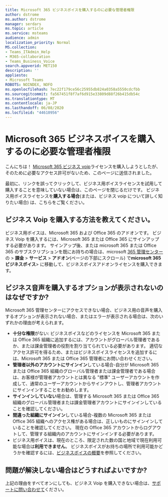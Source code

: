 ```yaml
---
title: Microsoft 365 ビジネスボイスを購入するのに必要な管理者権限
author: dstrome
ms.author: dstrome
manager: serdars
ms.topic: article
ms.service: msteams
audience: admin
localization_priority: Normal
MS.collection:
- Teams_ITAdmin_Help
- M365-collaboration
- Teams_Business_Voice
search.appverid: MET150
description: ''
appliesto:
- Microsoft Teams
ROBOTS: NOINDEX, NOFO
ms.openlocfilehash: 7ec22f179ce56c25955db824a0358a5550cdcfbb
ms.sourcegitcommit: fa567451f8f7af6d915e33809d88f26b415db54c
ms.translationtype: MT
ms.contentlocale: ja-JP
ms.lasthandoff: 06/08/2020
ms.locfileid: "44610956"
---
```

# <a name="admin-permissions-needed-to-buy-microsoft-365-business-voice"></a>Microsoft 365 ビジネスボイスを購入するのに必要な管理者権限

こんにちは！ [Microsoft 365 ビジネス voip](../whats-business-voice.md)ライセンスを購入しようとしたが、そのために必要なアクセス許可がないため、このページに送信されました。

最初に、リンクを誤ってクリックして、ビジネス用ボイスライセンスを試用して購入することを意味していない場合は、このページを閉じるだけです。 ビジネス用ボイスライセンスを**購入する場合**(または、ビジネス voip について詳しく知りたい場合) は、こちらをご覧ください。

## <a name="how-can-i-buy-business-voice"></a>ビジネス Voip を購入する方法を教えてください。

ビジネス用ボイスは、Microsoft 365 および Office 365 のアドオンです。 ビジネス Voip を購入するには、Microsoft 365 または Office 365 にサインアップする必要があります。 サインアップ後、または microsoft 365 または Office 365 のサブスクリプションを既にお持ちの場合は、microsoft [365 管理センター](https://admin.microsoft.com)の  >  **課金**  >  **サービス**  >  **アドオン**(ページの下部にスクロール) で**microsoft 365 ビジネスボイス**> に移動して、ビジネスボイスアドオンライセンスを購入できます。

## <a name="why-dont-i-see-an-option-to-buy-business-voice"></a>ビジネス音声を購入するオプションが表示されないのはなぜですか?

Microsoft 365 管理センターにアクセスできない場合、ビジネス用の音声を購入するオプションが表示されない場合、またはエラーが表示される場合は、次のいずれかの理由が考えられます。

- **十分な権限**がない: ビジネスボイスなどのライセンスを Microsoft 365 または Office 365 組織に追加するには、アカウントがグローバル管理者であるか、または課金管理者の役割を割り当てられている必要があります。 適切なアクセス許可を得るため、またはビジネスボイスライセンスを追加するには、Microsoft 365 または Office 365 管理者にお問い合わせください。
- **管理者以外のアカウントにサインイン**している場合-自分が Microsoft 365 または Office 365 組織のグローバル管理者または課金管理者である場合は、お客様が管理者アカウントとは異なる "標準" ユーザーアカウントを作成して、通常のユーザーアカウントからサインアウトし、管理者アカウントにサインインすることをお勧めします。
- **サインインしていない**場合は、管理する Microsoft 365 または Office 365 組織のグローバル管理者または課金管理者アカウントにサインインしていることを確認してください。
- **間違った組織にサインイン**している場合-複数の Microsoft 365 または Office 365 組織へのアクセス権がある場合は、正しいものにサインインしていることを確認してください。 現在の Office 365 アカウントからログアウトして、管理する組織内のアカウントにサインインする必要があります。
- ビジネス用ボイスは、現在のところ、限定された数の国と地域で現在利用可能な場合は**利用できません**。 ビジネスボイスがお持ちの場所で利用可能かどうかを確認するには、[ビジネスボイスの概要](../whats-business-voice.md)を参照してください。

## <a name="what-if-im-still-having-trouble"></a>問題が解決しない場合はどうすればよいですか?

上記の理由をすべてオンにしても、ビジネス Voip を購入できない場合は、[サポートに問い合わせて](https://docs.microsoft.com/office365/admin/contact-support-for-business-products)ください。
